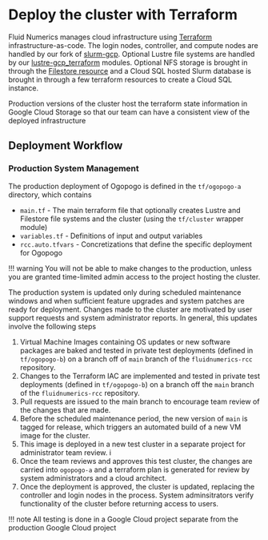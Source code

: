 # Deploy the cluster with Terraform

Fluid Numerics manages cloud infrastructure using [Terraform](https://www.terraform.io/) infrastructure-as-code. The login nodes, controller, and compute nodes are handled by our fork of [slurm-gcp](https://github.com/fluidnumerics/slurm-gcp). Optional Lustre file systems are handled by our [lustre-gcp_terraform](https://github.com/FluidNumerics/lustre-gcp_terraform) modules. Optional NFS storage is brought in through the [Filestore resource](https://registry.terraform.io/providers/hashicorp/google/latest/docs/resources/filestore_instance) and a Cloud SQL hosted Slurm database is brought in through a few terraform resources to create a Cloud SQL instance.

Production versions of the cluster host the terraform state information in Google Cloud Storage so that our team can have a consistent view of the deployed infrastructure

## Deployment Workflow

### Production System Management

The production deployment of Ogopogo is defined in the `tf/ogopogo-a` directory, which contains

* `main.tf` - The main terraform file that optionally creates Lustre and Filestore file systems and the cluster (using the `tf/cluster` wrapper module)
* `variables.tf` - Definitions of input and output variables
* `rcc.auto.tfvars` - Concretizations that define the specific deployment for Ogopogo

!!! warning 
    You will not be able to make changes to the production, unless you are granted time-limited admin access to the project hosting the cluster.

The production system is updated only during scheduled maintenance windows and when sufficient feature upgrades and system patches are ready for deployment. Changes made to the cluster are motivated by user support requests and system administrator reports. In general, this updates involve the following steps

1. Virtual Machine Images containing OS updates or new software packages are baked and tested in private test deployments (defined in `tf/ogopogo-b`) on a branch off of `main` branch of the `fluidnumerics-rcc` repository.
2. Changes to the Terraform IAC are implemented and tested in private test deployments (defined in `tf/ogopogo-b`) on a branch off the `main` branch of the `fluidnumerics-rcc` repository.
3. Pull requests are issued to the main branch to encourage team review of the changes that are made.
4. Before the scheduled maintenance period, the new version of `main` is tagged for release, which triggers an automated build of a new VM image for the cluster. 
5. This image is deployed in a new test cluster in a separate project for administrator team review. i
6. Once the team reviews and approves this test cluster, the changes are carried into `ogopogo-a` and a terraform plan is generated for review by system administrators and a cloud architect.
7. Once the deployment is approved, the cluster is updated, replacing the controller and login nodes in the process. System adminsitrators verify functionality of the cluster before returning access to users.

!!! note
    All testing is done in a Google Cloud project separate from the production Google Cloud project

